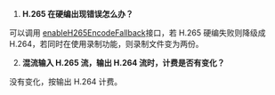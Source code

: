 1. **H.265 在硬编出现错误怎么办？**

可以调用 [enableH265EncodeFallback](/API/ZegoLiveRoom/iOS/html/Categories/ZegoLiveRoomApi+Publisher.html#//api/name/enableH265EncodeFallback:)接口，若 H.265 硬编失败则降级成 H.264，若同时在使用录制功能，则录制文件变为两份。

2. **混流输入 H.265 流，输出 H.264 流时，计费是否有变化？**

没有变化，按输出 H.264 计费。
